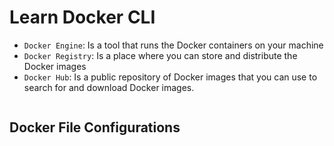 # Learn Docker CLI

* `Docker Engine`: Is a tool that runs the Docker containers on your machine
* `Docker Registry`: Is a place where you can store and distribute the Docker images
* `Docker Hub`: Is a public repository of Docker images that you can use to search for and download Docker images.

<img src="https://miro.medium.com/v2/resize:fit:1200/1*jtJOYTzsB8k48ssLzi0F6g.png" alt=""/>

## Docker File Configurations
<img src="https://raw.githubusercontent.com/sangam14/dockercheatsheets/master/dockercheatsheet7.png" alt=""/>
